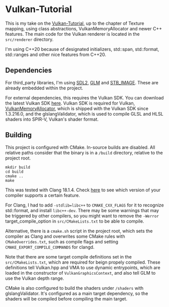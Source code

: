 # Vulkan-Tutorial

This is my take on the [Vulkan-Tutorial](https://vulkan-tutorial.com/), up to the chapter of Texture mapping, using class abstractions, VulkanMemoryAllocator and newer C++ features. The main code for the Vulkan renderer is located in the `src/renderer` directory.

I'm using C++20 because of designated initializers, std::span, std::format, std::ranges and other nice features from C++20.

## Dependencies
For third_party libraries, I'm using [SDL2](https://www.libsdl.org/), [GLM](https://github.com/g-truc/glm) and [STB_IMAGE](https://github.com/nothings/stb/tree/master). These are already embedded within the project.

For external dependencies, this requires the Vulkan SDK. You can download the latest Vulkan SDK [here](https://www.lunarg.com/vulkan-sdk/).
Vulkan SDK is required for Vulkan, [VulkanMemoryAllocator](https://gpuopen.com/vulkan-memory-allocator/), which is shipped with the Vulkan SDK since 1.3.216.0, and the glslangValidator, which is used to compile GLSL and HLSL shaders into SPIR-V, Vulkan's shader format.

## Building
This project is configured with CMake. In-source builds are disabled. All relative paths consider that the binary is in a `/build` directory, relative to the project root.

```
mkdir build
cd build
cmake ..
make
```

This was tested with Clang 18.1.4.
Check [here](https://en.cppreference.com/w/cpp/compiler_support#C.2B.2B20_library_features) to see which version of your compiler supports a certain feature.

For Clang, I had to add `-stdlib=libc++` to `CMAKE_CXX_FLAGS` for it to recognize std::format, and install `libc++-dev`.
There may be some warnings that may be triggered by other compilers, so you might want to remove the `-Werror` target_compile_option in `src/CMakeLists.txt` to be able to compile.

Alternative, there is a `cmake.sh` script in the project root, which sets the compiler as Clang and overwrites some CMake rules with `CMakeOverrides.txt`, such as compile flags and setting `CMAKE_EXPORT_COMPILE_COMMANDS` for clangd.

Note that there are some target compile definitions set in the `src/CMakeLists.txt`, which are required for beign propely compiled. These definitions tell Vulkan.hpp and VMA to use dynamic entrypoints, which are loaded in the constructor of `VulkanGraphicsContext`, and also tell GLM to use the Vulkan depth range.

CMake is also configured to build the shaders under `/shaders` with glslangValidator. It's configured as a main target dependency, so the shaders will be compiled before compiling the main target.
